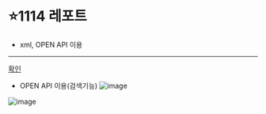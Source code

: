 # ⭐1114 레포트
- xml, OPEN API 이용 <br>
---
<a href="https://seungachoi0925.github.io/cordova/1114/1114.html">확인</a> <br>

- OPEN API 이용(검색기능)
![image](https://github.com/SEUNGACHOI0925/cordova/assets/112832677/eb102569-0889-486a-b59d-784ceb0f093b)

![image](https://github.com/SEUNGACHOI0925/cordova/assets/112832677/d7bbd9c5-6d43-46a3-bb16-1820c8a6fb27)
